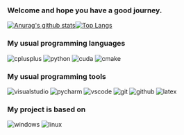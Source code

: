 ### Welcome and hope you have a good journey.

[![Anurag's github stats](https://github-readme-stats.vercel.app/api?username=shanglianlm0525&show_icons=true&theme=radical&count_private=true)](https://github.com/anuraghazra/github-readme-stats)[![Top Langs](https://github-readme-stats.vercel.app/api/top-langs/?username=shanglianlm0525&layout=compact&count_private=true)](https://github.com/anuraghazra/github-readme-stats)


### My usual programming languages

<p align="left">
  <img alt="cplusplus" src="https://img.shields.io/badge/C%2B%2B-00599C?style=flat-square&logo=c%2B%2B&logoColor=white" >
  <img alt="python" src="https://img.shields.io/badge/Python-3776AB?style=flat-square&logo=python&logoColor=white" >
  <img alt="cuda" src="https://img.shields.io/badge/CUDA-00599C?style=flat-square&logo=c%2B%2B&logoColor=white" >
  <img alt="cmake" src="https://img.shields.io/badge/CMake-064F8C?style=flat-square&logo=cmake&logoColor=white" >
</p>


### My usual programming tools

<p align="left">
  <img alt="visualstudio" src="https://img.shields.io/badge/visualstudio-0078D4?style=flat-square&logo=visualstudio&logoColor=white" >
  <img alt="pycharm" src="https://img.shields.io/badge/pycharm-0078D4?style=flat-square&logo=pycharm&logoColor=white" >
  <img alt="vscode" src="https://img.shields.io/badge/vscode-0078D4?style=flat-square&logo=visual%20studio%20code&logoColor=white" >
  <img alt="git" src="https://img.shields.io/badge/Git-F05032?style=flat-square&logo=git&logoColor=white" >
  <img alt="github" src="https://img.shields.io/badge/GitHub-100000?style=flat-square&logo=github&logoColor=white" >
  <img alt="latex" src="https://img.shields.io/badge/LaTeX-47A141?style=flat-square&logo=LaTeX&logoColor=white" >
</p>


### My project is based on

<p align="left">
  <img alt="windows" src="https://img.shields.io/badge/windows-FCC624?style=flat-square&logo=windows&logoColor=black" >
  <img alt="linux" src="https://img.shields.io/badge/Linux-FCC624?style=flat-square&logo=linux&logoColor=black" >
</p>

<!--
**shanglianlm0525/shanglianlm0525** is a ✨ _special_ ✨ repository because its `README.md` (this file) appears on your GitHub profile.

Here are some ideas to get you started:

- 🔭 I’m currently working on ...
- 🌱 I’m currently learning ...
- 👯 I’m looking to collaborate on ...
- 🤔 I’m looking for help with ...
- 💬 Ask me about ...
- 📫 How to reach me: ...
- 😄 Pronouns: ...
- ⚡ Fun fact: ...
-->
